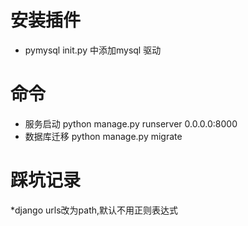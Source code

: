 # 安装插件
* pymysql init.py 中添加mysql 驱动
 
# 命令
* 服务启动   python manage.py runserver 0.0.0.0:8000
* 数据库迁移 python manage.py migrate

# 踩坑记录

*django urls改为path,默认不用正则表达式